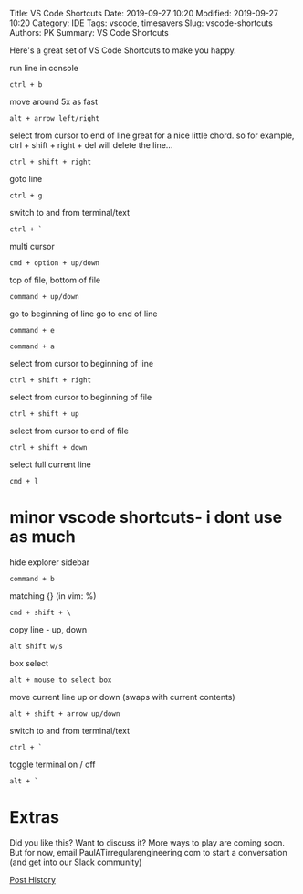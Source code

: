 Title: VS Code Shortcuts
Date: 2019-09-27 10:20
Modified: 2019-09-27 10:20
Category: IDE
Tags: vscode, timesavers
Slug: vscode-shortcuts
Authors: PK
Summary: VS Code Shortcuts 


Here's a great set of VS Code Shortcuts to make you happy.

run line in console

    ctrl + b

move around 5x as fast

    alt + arrow left/right

select from cursor to end of line
great for a nice little chord.
so for example, ctrl + shift + right + del will delete the line...

    ctrl + shift + right

goto line

    ctrl + g

switch to and from terminal/text

    ctrl + `

multi cursor

    cmd + option + up/down

top of file, bottom of file

    command + up/down

go to beginning of line
go to end of line

    command + e

    command + a

select from cursor to beginning of line

    ctrl + shift + right

select from cursor to beginning of file

    ctrl + shift + up

select from cursor to end of file

    ctrl + shift + down

select full current line

    cmd + l

# minor vscode shortcuts- i dont use as much

hide explorer sidebar

    command + b

matching {} (in vim: %)

    cmd + shift + \

copy line - up, down

    alt shift w/s

box select

    alt + mouse to select box

move current line up or down (swaps with current contents)

    alt + shift + arrow up/down

switch to and from terminal/text

    ctrl + `

toggle terminal on / off

    alt + `

# Extras
Did you like this? Want to discuss it? 
More ways to play are coming soon. But for now, email PaulATirregularengineering.com 
to start a conversation (and get into our Slack community)

[Post History](https://github.com/irregularengineering/blogirreng/commits/master/content/vscode-shortcuts.md)